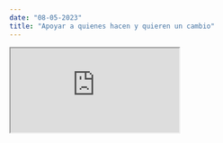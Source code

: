 ```yaml
---
date: "08-05-2023"
title: "Apoyar a quienes hacen y quieren un cambio"
---
```

<iframe src="https://www.youtube.com/embed/raOnFtGsxFk" allowfullscreen></iframe>
